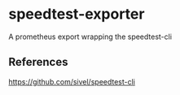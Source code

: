 # speedtest-exporter
A prometheus export wrapping the speedtest-cli


## References

https://github.com/sivel/speedtest-cli
